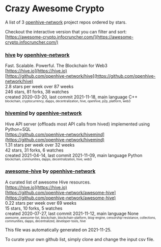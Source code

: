 # Crazy Awesome Crypto
A list of 3 [openhive-network](https://github.com/openhive-network) project repos ordered by stars.  

Checkout the interactive version that you can filter and sort: 
[https://awesome-crypto.infocruncher.com/](https://awesome-crypto.infocruncher.com/)  


### [hive](https://github.com/openhive-network/hive) by [openhive-network](https://github.com/openhive-network)  
Fast. Scalable. Powerful. The Blockchain for Web3  
[https://hive.io](https://hive.io)  
[https://github.com/openhive-network/hive](https://github.com/openhive-network/hive)  
2.8 stars per week over 87 weeks  
246 stars, 81 forks, 38 watches  
created 2020-03-20, last commit 2021-11-18, main language C++  
<sub><sup>blockchain, cryptocurrency, dapps, decentralization, hive, openhive, p2p, platform, web3</sup></sub>


### [hivemind](https://github.com/openhive-network/hivemind) by [openhive-network](https://github.com/openhive-network)  
Hive API server (offloads most API calls from hived) implemented using Python+SQL  
[https://github.com/openhive-network/hivemind](https://github.com/openhive-network/hivemind)  
1.31 stars per week over 32 weeks  
42 stars, 31 forks, 6 watches  
created 2021-04-14, last commit 2021-11-09, main language Python  
<sub><sup>blockchain, communities, dapps, decentralization, hive, web3</sup></sub>


### [awesome-hive](https://github.com/openhive-network/awesome-hive) by [openhive-network](https://github.com/openhive-network)  
A curated list of awesome Hive resources.  
[https://hive.io](https://hive.io)  
[https://github.com/openhive-network/awesome-hive](https://github.com/openhive-network/awesome-hive)  
0.22 stars per week over 69 weeks  
15 stars, 10 forks, 5 watches  
created 2020-07-27, last commit 2021-11-12, main language None  
<sub><sup>awesome, awesome-list, blockchain, blockchain-platform, blog-engine, censorship-resistance, collections, communities, dapps, decentralized, developer-tools, hive</sup></sub>


This file was automatically generated on 2021-11-25.  

To curate your own github list, simply clone and change the input csv file.  